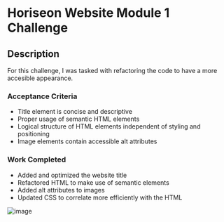 # Horiseon Website Module 1 Challenge

## Description

For this challenge, I was tasked with refactoring the code to have a more accesible appearance. 

### Acceptance Criteria

* Title element is concise and descriptive
* Proper usage of semantic HTML elements
* Logical structure of HTML elements independent of styling and positioning
* Image elements contain accessible alt attributes

### Work Completed

* Added and optimized the website title
* Refactored HTML to make use of semantic elements
* Added alt attributes to images
* Updated CSS to correlate more efficiently with the HTML


![image](https://user-images.githubusercontent.com/122335371/217201643-7f205e3f-e850-40a7-a067-352167562d38.png)
